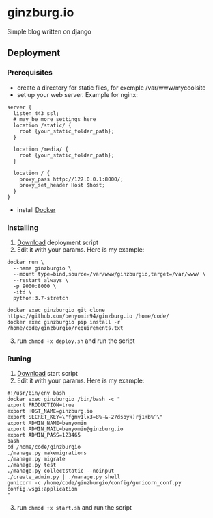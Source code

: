 # ginzburg.io

Simple blog written on django

## Deployment

### Prerequisites
- create a directory for static files, for exemple /var/www/mycoolsite
- set up your web server. Example for nginx:
```
server {
  listen 443 ssl;
  # may be more settings here
  location /static/ {
    root {your_static_folder_path};
  }

  location /media/ {
    root {your_static_folder_path};
  }

  location / {
    proxy_pass http://127.0.0.1:8000/;
    proxy_set_header Host $host;
  }
}
```
- install [Docker](https://docs.docker.com/install/linux/docker-ce/ubuntu/)


### Installing

1) [Download](https://github.com/benyomin94/ginzburg.io/blob/master/ginzburgio/deploy.sh) deployment script
2) Edit it with your params. Here is my example:
```
docker run \
  --name ginzburgio \
  --mount type=bind,source=/var/www/ginzburgio,target=/var/www/ \
  --restart always \
  -p 9000:8000 \
  -itd \
  python:3.7-stretch

docker exec ginzburgio git clone https://github.com/benyomin94/ginzburg.io /home/code/
docker exec ginzburgio pip install -r /home/code/ginzburgio/requirements.txt
```
3) run `chmod +x deploy.sh` and run the script



### Runing 

1) [Download](https://github.com/benyomin94/ginzburg.io/blob/master/ginzburgio/start.sh) start script
2) Edit it with your params. Here is my example:
```
#!/usr/bin/env bash
docker exec ginzburgio /bin/bash -c "
export PRODUCTION=true
export HOST_NAME=ginzburg.io
export SECRET_KEY=\"fgmv1lx3=8%-&-27dsoyk)rj1+b%^\"
export ADMIN_NAME=benyomin
export ADMIN_MAIL=benyomin@ginzburg.io
export ADMIN_PASS=123465
bash
cd /home/code/ginzburgio
./manage.py makemigrations
./manage.py migrate
./manage.py test
./manage.py collectstatic --noinput
./create_admin.py | ./manage.py shell
gunicorn -c /home/code/ginzburgio/config/gunicorn_conf.py config.wsgi:application
"
```
3) run `chmod +x start.sh` and run the script
